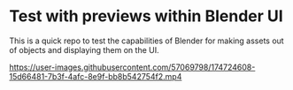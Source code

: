# Test with previews within Blender UI

This is a quick repo to test the capabilities of Blender for making assets out of objects and displaying them on the UI.


https://user-images.githubusercontent.com/57069798/174724608-15d66481-7b3f-4afc-8e9f-bb8b542754f2.mp4

